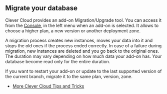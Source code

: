 ## Migrate your database

Clever Cloud provides an add-on Migration/Upgrade tool. You can access it from the [Console](https://console.clever-cloud.com), in the left menu when an add-on is selected. It allows to choose a higher plan, a new version or another deployment zone.

A migration process creates new instances, moves your data into it and stops the old ones if the process ended correctly. In case of a failure during migration, new instances are deleted and you go back to the original ones.
The duration may vary depending on how much data your add-on has. Your database become read only for the entire duration.

If you want to restart your add-on or update to the last supported version of the current branch, migrate it to the same plan, version, zone. 

- [More Clever Cloud Tips and Tricks](/developers/doc/best-practices/tips_and_tricks/)
